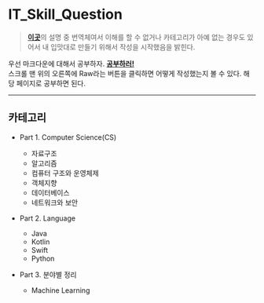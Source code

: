 # IT_Skill_Question
> [**이곳**](https://gist.github.com/ihoneymon/652be052a0727ad59601#12-%EB%A7%88%ED%81%AC%EB%8B%A4%EC%9A%B4%EC%9D%98-%EC%9E%A5-%EB%8B%A8%EC%A0%90)의 설명 중 번역체여서 이해를 할 수 없거나 카테고리가 아예 없는 경우도 있어서 내 입맛대로 만들기 위해서 작성을 시작했음을 밝힌다. 

우선 마크다운에 대해서 공부하자.
[**공부하러!**](https://gist.github.com/ihoneymon/652be052a0727ad59601#12-%EB%A7%88%ED%81%AC%EB%8B%A4%EC%9A%B4%EC%9D%98-%EC%9E%A5-%EB%8B%A8%EC%A0%90) \
스크롤 맨 위의 오른쪽에 Raw라는 버튼을 클릭하면 어떻게 작성했는지 볼 수 있다. 해당 페이지로 공부하면 된다.

*****

## 카테고리

+ Part 1. Computer Science(CS)
  + 자료구조
  + 알고리즘
  + 컴퓨터 구조와 운영체제
  + 객체지향
  + 데이터베이스
  + 네트워크와 보안
  
+ Part 2. Language
  + Java
  + Kotlin
  + Swift
  + Python
  
+ Part 3. 분야별 정리
  + Machine Learning
